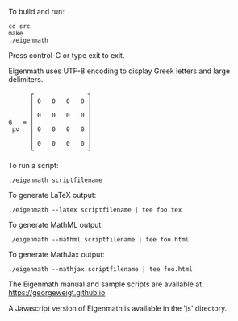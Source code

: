 To build and run:

	cd src
	make
	./eigenmath

Press control-C or type exit to exit.

Eigenmath uses UTF-8 encoding to display Greek letters and large delimiters.

	      ┌               ┐
	      │ 0   0   0   0 │
	      │               │
	      │ 0   0   0   0 │
	G   = │               │
	 μν   │ 0   0   0   0 │
	      │               │
	      │ 0   0   0   0 │
	      └               ┘

To run a script:

	./eigenmath scriptfilename

To generate LaTeX output:

	./eigenmath --latex scriptfilename | tee foo.tex

To generate MathML output:

	./eigenmath --mathml scriptfilename | tee foo.html

To generate MathJax output:

	./eigenmath --mathjax scriptfilename | tee foo.html

The Eigenmath manual and sample scripts are available at https://georgeweigt.github.io

A Javascript version of Eigenmath is available in the 'js' directory.

